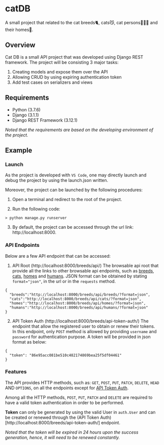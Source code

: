 # catDB
A small project that related to the cat breeds🐈, cats😼, cat persons👩🏻‍💼 and their homes🏡.

## Overview

Cat DB is a small API project that was developed using Django REST framework. The project will be consisting 3 major tasks:

1. Creating models and expose them over the API
2. Allowing CRUD by using expiring authentication token
3. Add test cases on serializers and views

## Requirements

- Python (3.7.6)
- Django (3.1.1)
- Django REST Framework (3.12.1)

*Noted that the requirements are based on the developing environment of the project.*

## Example

### Launch
As the project is developed with `VS Code`, one may directly launch and debug the project by using the launch.json written.

Moreover, the project can be launched by the following procedures:

1. Open a terminal and redirect to the root of the project.

2. Run the following code:

```
> python manage.py runserver
```

3. By default, the project can be accessed through the url link: http://localhost:8000.

### API Endpoints
Below are a few API endpoint that can be accessed:

1. API Root (http://localhost:8000/breeds/api/)
   The browsable api root that provide all the links to other browsable api endpoints, such as [breeds](http://localhost:8000/breeds/api/breeds), [cats](http://localhost:8000/breeds/api/cats), [homes](http://localhost:8000/breeds/api/homes) and [humans](http://localhost:8000/breeds/api/humans).
   JSON format can be obtained by stating `format="json"`, in the url or in the `requests` method.

```
{
  "breeds":"http://localhost:8000/breeds/api/breeds/?format=json",
  "cats":"http://localhost:8000/breeds/api/cats/?format=json",
  "homes":"http://localhost:8000/breeds/api/homes/?format=json",
  "humans":"http://localhost:8000/breeds/api/humans/?format=json"
}
```

2. API Token Auth (http://localhost:8000/breeds/api-token-auth/)
   The endpoint that allow the registered user to obtain or renew their tokens. In this endpoint, only `POST` method is allowed by providing `username` and `password` for authentication purpose.
   A token will be provided in json format as below:

```
{
  "token": "86e95acc081be510c482174869bea25f5df04461"
}
```

### Features
The API provides HTTP methods, such as: `GET`, `POST`, `PUT`, `PATCH`, `DELETE`, `HEAD` AND `OPTIONS`, on all the endpoints except for [API Token Auth](http://localhost:8000/breeds/api-token-auth/).

Among all the HTTP methods, `POST`, `PUT`, `PATCH` and `DELETE` are required to have a valid token authentication in order to be performed. 

**Token** can only be generated by using the valid User in `auth.User` and can be created or renewed through the (API Token Auth)[http://localhost:8000/breeds/api-token-auth/] endpoint. 

*Noted that the token will be expired in 24 hours upon the success generation, hence, it will need to be renewed constantly.*
